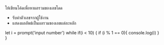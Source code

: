 ให้เขียนโค้ดเพื่อหาผลรวมของเลขโดด
 - รับค่าตัวเลขจากผู้ใช้งาน
 - แสดงผลลัพธ์เป็นผลรวมของเลขแต่ละหลัก

let i = prompt('input number')
while if(i < 10) {
if (i % 1 == 0){
console.log(i)
}
}